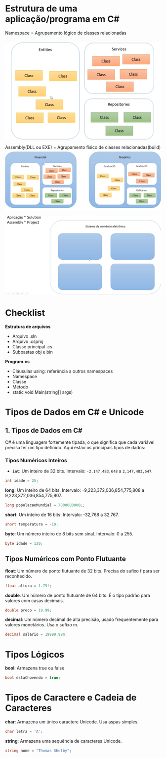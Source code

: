 # Estrutura de uma aplicação/programa em C#

Namespace = Agrupamento lógico de classes relacionadas

![alt text](img/namespaces-agrupamento.png)


Assembly(DLL ou EXE) = Agrupamento físico de classes relacionadas(build)
![alt text](img/assembly.png)


![alt text](img/aplicação.png)


# Checklist

**Estrutura de arquivos**
 - Arquivo .sln
 - Arquivo .csproj
 - Classe principal .cs
 - Subpastas obj e bin

**Program.cs**
 - Cláusulas using: referência a outros namespaces
 - Namespace
 - Classe
 - Método
 - static void Main(string[] args)


# Tipos de Dados em C# e Unicode

## 1. Tipos de Dados em C#

C# é uma linguagem fortemente tipada, o que significa que cada variável precisa ter um tipo definido. Aqui estão os principais tipos de dados:

### Tipos Numéricos Inteiros

- **`int`**: Um inteiro de 32 bits. Intervalo: `-2,147,483,648` a `2,147,483,647`.
```csharp
int idade = 25;
```

**long**: Um inteiro de 64 bits. Intervalo: -9,223,372,036,854,775,808 a 9,223,372,036,854,775,807.

```csharp
long populacaoMundial = 7800000000L;
```


**short**: Um inteiro de 16 bits. Intervalo: -32,768 a 32,767.
```csharp
short temperatura = -10;
```

**byte**: Um número inteiro de 8 bits sem sinal. Intervalo: 0 a 255.

```csharp
byte idade = 120;
```


## Tipos Numéricos com Ponto Flutuante

**float**: Um número de ponto flutuante de 32 bits. Precisa do sufixo f para ser reconhecido.
```csharp
float altura = 1.75f;
```

**double**: Um número de ponto flutuante de 64 bits. É o tipo padrão para valores com casas decimais.

```csharp
double preco = 19.99;
```

**decimal**: Um número decimal de alta precisão, usado frequentemente para valores monetários. Usa o sufixo m.

```csharp
decimal salario = 19999.99m;
```

# Tipos Lógicos

**bool**: Armazena true ou false
```csharp
bool estaChovendo = true;
```

# Tipos de Caractere e Cadeia de Caracteres

**char**: Armazena um único caractere Unicode. Usa aspas simples.
```csharp
char letra = 'A';
```

**string**: Armazena uma sequência de caracteres Unicode.
```csharp
string nome = "Thomas Shelby";
```